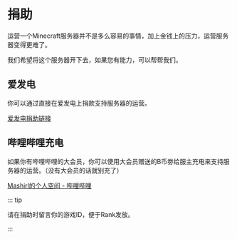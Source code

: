 # 捐助

运营一个Minecraft服务器并不是多么容易的事情，加上金钱上的压力，运营服务器变得更难了。

我们希望将这个服务器开下去，如果您有能力，可以帮帮我们。

## 爱发电

你可以通过直接在爱发电上捐款支持服务器的运营。

[爱发电捐助链接](https://afdian.net/@Mashirl)

## 哔哩哔哩充电

如果你有哔哩哔哩的大会员，你可以使用大会员赠送的B币劵给服主充电来支持服务器的运营。（没有大会员的话就别充了）

[Mashirl的个人空间 - 哔哩哔哩](https://space.bilibili.com/335017288)

::: tip

请在捐助时留言你的游戏ID，便于Rank发放。

:::

